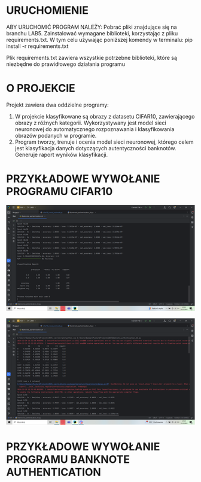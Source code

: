 # URUCHOMIENIE

ABY URUCHOMIĆ PROGRAM NALEŻY:
Pobrać pliki znajdujące się na branchu LAB5.
Zainstalować wymagane biblioteki, korzystając z pliku requirements.txt. W tym celu używając poniższej komendy w terminalu:
pip install -r requirements.txt

Plik requirements.txt zawiera wszystkie potrzebne biblioteki, które są niezbędne do prawidłowego działania programu

# O PROJEKCIE

Projekt zawiera dwa oddzielne programy:

1) W projekcie klasyfikowane są obrazy z datasetu CIFAR10, zawierającego obrazy z różnych kategorii. Wykorzystywany jest model sieci neuronowej do automatycznego rozpoznawania i klasyfikowania obrazów podanych w programie.
2) Program tworzy, trenuje i ocenia model sieci neuronowej, którego celem jest klasyfikacja danych dotyczących autentyczności banknotów. Generuje raport wyników klasyfikacji.

# PRZYKŁADOWE WYWOŁANIE PROGRAMU CIFAR10

![screenshot](screenshots/image.png)
<br></br>
![screenshot](screenshots/image2.png)


# PRZYKŁADOWE WYWOŁANIE PROGRAMU BANKNOTE AUTHENTICATION

